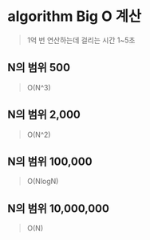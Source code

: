 # algorithm Big O 계산

> 1억 번 연산하는데 걸리는 시간 1~5초

## N의 범위 500

> O(N^3)

## N의 범위 2,000

> O(N^2)

## N의 범위 100,000

> O(NlogN)

## N의 범위 10,000,000

> O(N)
